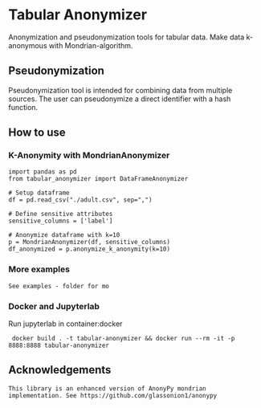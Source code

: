 # Tabular Anonymizer

Anonymization and pseudonymization tools for tabular data. Make data k-anonymous with Mondrian-algorithm.

## Pseudonymization

Pseudonymization tool is intended for combining data from multiple sources. The user can pseudonymize a direct identifier with a hash function.

## How to use

### K-Anonymity with MondrianAnonymizer

    import pandas as pd
    from tabular_anonymizer import DataFrameAnonymizer

    # Setup dataframe
    df = pd.read_csv("./adult.csv", sep=",")
    
    # Define sensitive attributes
    sensitive_columns = ['label']

    # Anonymize dataframe with k=10
    p = MondrianAnonymizer(df, sensitive_columns)
    df_anonymized = p.anonymize_k_anonymity(k=10)

### More examples

    See examples - folder for mo

### Docker and Jupyterlab

Run jupyterlab in container:docker

     docker build . -t tabular-anonymizer && docker run --rm -it -p 8888:8888 tabular-anonymizer  

## Acknowledgements

    This library is an enhanced version of AnonyPy mondrian implementation. See https://github.com/glassonion1/anonypy

